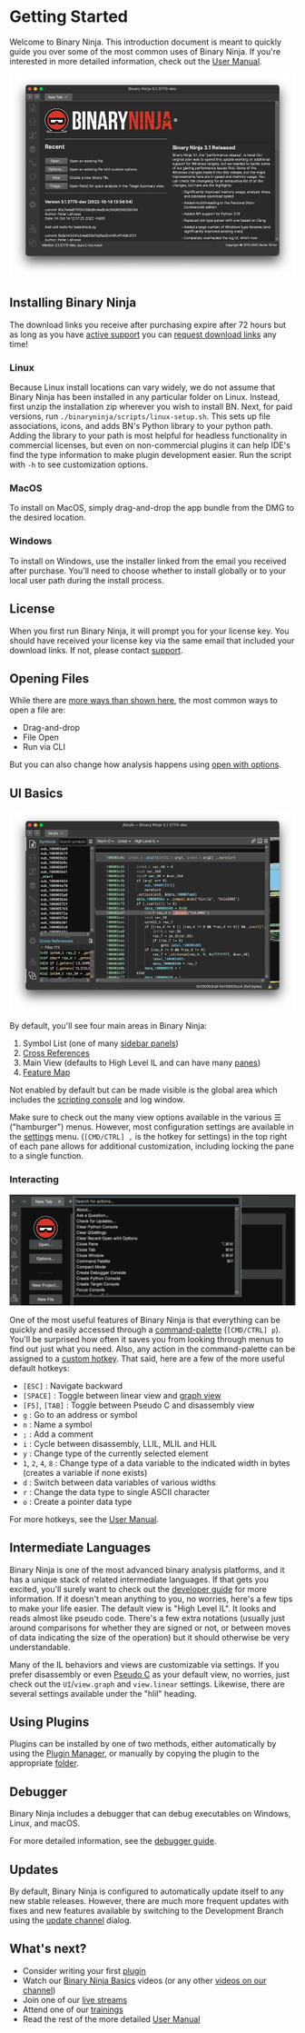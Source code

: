 # Getting Started

Welcome to Binary Ninja. This introduction document is meant to quickly guide you over some of the most common uses of Binary Ninja. If you're interested in more detailed information, check out the [User Manual](./guide/index.md).

![main](./img/main.png "Main")
## Installing Binary Ninja

The download links you receive after purchasing expire after 72 hours but as long as you have [active support](https://binary.ninja/faq/#updates) you can [request download links](https://binary.ninja/recover/) any time!

### Linux

Because Linux install locations can vary widely, we do not assume that Binary Ninja has been installed in any particular folder on Linux. Instead, first unzip the installation zip wherever you wish to install BN. Next, for paid versions, run `./binaryninja/scripts/linux-setup.sh`. This sets up file associations, icons, and adds BN's Python library to your python path. Adding the library to your path is most helpful for headless functionality in commercial licenses, but even on non-commercial plugins it can help IDE's find the type information to make plugin development easier. Run the script with `-h` to see customization options.

### MacOS

To install on MacOS, simply drag-and-drop the app bundle from the DMG to the desired location.

### Windows

To install on Windows, use the installer linked from the email you received after purchase. You'll need to choose whether to install globally or to your local user path during the install process.

## License

When you first run Binary Ninja, it will prompt you for your license key. You should have received your license key via the same email that included your download links. If not, please contact [support](https://binary.ninja/support).

## Opening Files

While there are [more ways than shown here](./guide/index.md#loading-files), the most common ways to open a file are:

 - Drag-and-drop
 - File Open
 - Run via CLI

But you can also change how analysis happens using [open with options](./guide/index.md#loading-files).

## UI Basics

![Overview](./img/overview.png "Overview")

By default, you'll see four main areas in Binary Ninja:

1. Symbol List (one of many [sidebar panels](./guide/index.md#the-sidebar))
1. [Cross References](./guide/index.md#cross-references-pane)
1. Main View (defaults to High Level IL and can have many [panes](./guide/index.md#tiling-panes))
1. [Feature Map](./guide/index.md#feature-map)

Not enabled by default but can be made visible is the global area which includes the [scripting console](./guide/index.md#script-python-console) and log window.

Make sure to check out the many view options available in the various ☰ ("hamburger") menus. However, most configuration settings are available in the [settings](./guide/settings.md) menu. (`[CMD/CTRL] ,` is the hotkey for settings) in the top right of each pane allows for additional customization, including locking the pane to a single function.

### Interacting

![command palette](./img/command-palette.png "Command Palette")

One of the most useful features of Binary Ninja is that everything can be quickly and easily accessed through a [command-palette](./guide/index.md#command-palette) (`[CMD/CTRL] p`). You'll be surprised how often it saves you from looking through menus to find out just what you need. Also, any action in the command-palette can be assigned to a [custom hotkey](./guide/index.md#custom-hotkeys). That said, here are a few of the more useful default hotkeys:

 - `[ESC]` : Navigate backward
 - `[SPACE]` : Toggle between linear view and [graph view](./guide/index.md#graph-view)
 - `[F5]`, `[TAB]` : Toggle between Pseudo C and disassembly view
 - `g` : Go to an address or symbol
 - `n` : Name a symbol
 - `;` : Add a comment
 - `i` : Cycle between disassembly, LLIL, MLIL and HLIL
 - `y` : Change type of the currently selected element
 - `1`, `2`, `4`, `8` : Change type of a data variable to the indicated width in bytes (creates a variable if none exists)
 - `d` : Switch between data variables of various widths
 - `r` : Change the data type to single ASCII character
 - `o` : Create a pointer data type

For more hotkeys, see the [User Manual](./guide/index.md).

## Intermediate Languages

Binary Ninja is one of the most advanced binary analysis platforms, and it has a unique stack of related intermediate languages. If that gets you excited, you'll surely want to check out the [developer guide](./dev/bnil-overview.md) for more information. If it doesn't mean anything to you, no worries, here's a few tips to make your life easier. The default view is "High Level IL". It looks and reads almost like pseudo code. There's a few extra notations (usually just around comparisons for whether they are signed or not, or between moves of data indicating the size of the operation) but it should otherwise be very understandable.

Many of the IL behaviors and views are customizable via settings. If you prefer disassembly or even [Pseudo C](./guide/index.md#pseudo-c) as your default view, no worries, just check out the `UI`/`view.graph` and `view.linear` settings. Likewise, there are several settings available under the "hlil" heading.

## Using Plugins

Plugins can be installed by one of two methods, either automatically by using the [Plugin Manager](./guide/plugins.md#plugin-manager), or manually by copying the plugin to the appropriate [folder](./guide/index.md#user-folder).

## Debugger

Binary Ninja includes a debugger that can debug executables on Windows, Linux, and macOS.

For more detailed information, see the [debugger guide](./guide/debugger.md).

## Updates

By default, Binary Ninja is configured to automatically update itself to any new stable releases. However, there are much more frequent updates with fixes and new features available by switching to the Development Branch using the [update channel](./guide/index.md#updates) dialog.

## What's next?

- Consider writing your first [plugin](./dev/index.md)
- Watch our [Binary Ninja Basics](https://www.youtube.com/watch?v=xKBQatwshs0&list=PLCVV6Y9LmwOgqqT5obf0OmN9fp5495bLr) videos (or any other [videos on our channel](https://www.youtube.com/watch?v=xKBQatwshs0&list=PLCVV6Y9LmwOgqqT5obf0OmN9fp5495bLr&index=1))
- Join one of our [live streams](https://www.youtube.com/@vector35/live)
- Attend one of our [trainings](https://binary.ninja/training/)
- Read the rest of the more detailed [User Manual](./guide/index.md)
